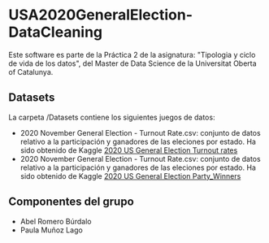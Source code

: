 # USA2020GeneralElection-DataCleaning

Este software es parte de la Práctica 2 de la asignatura: "Tipologia y ciclo de vida de los datos", del Master de Data Science de la Universitat Oberta of Catalunya.

## Datasets

La carpeta /Datasets contiene los siguientes juegos de datos:

* 2020 November General Election - Turnout Rate.csv: conjunto de datos relativo a la participación y ganadores de las eleciones por estado. Ha sido obtenido de Kaggle [2020 US General Election Turnout rates](https://www.kaggle.com/imoore/2020-us-general-election-turnout-rates)
* 2020 November General Election - Turnout Rate.csv: conjunto de datos relativo a la participación y ganadores de las eleciones por estado. Ha sido obtenido de Kaggle [2020 US General Election Party_Winners](https://www.kaggle.com/paultimothymooney/percent-voting-for-democratic-party-by-state)




## Componentes del grupo

- Abel Romero Búrdalo
- Paula Muñoz Lago
